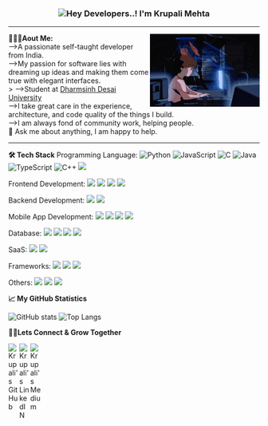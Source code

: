 ### <center><img src="https://media.giphy.com/media/hvRJCLFzcasrR4ia7z/giphy.gif" width="25px">**Hey Developers..! I'm Krupali Mehta**</center>
 
----------------------------------------------------------------------------------------------------------------------------------------------------------------------
<img align="right" alt="image" src="https://github.com/krupali1511/krupali1511//blob/main/img/tenor.gif?raw=true" width="220" height="146" />


**👨🏻‍💻Aout Me:**<br/>
-->A passionate self-taught developer from India.<br/>
-->My passion for software lies with dreaming up ideas and making them come true with elegant interfaces.<br/>>
-->Student at [Dharmsinh Desai University](http://ddu.ac.in)<br/>
-->I take great care in the experience, architecture, and code quality of the things I build.<br/>
-->I am always fond of community work, helping people.</br>
💬 Ask me about anything, I am happy to help.<br/>




----------------------------------------------------------------------------------------------------------------------------------------------------------------------
**🛠  Tech Stack**
Programming Language:
![Python](https://img.shields.io/badge/-Python-000?&logo=Python)
![JavaScript](https://img.shields.io/badge/-JavaScript-000?&logo=JavaScript)
![C](https://img.shields.io/badge/-C-000?&logo=C)
![Java](https://img.shields.io/badge/-Java-000?&logo=Java&logoColor=007396)
![TypeScript](https://img.shields.io/badge/-TypeScript-000?&logo=TypeScript)
![C++](https://img.shields.io/badge/-C++-000?&logo=c%2b%2b&logoColor=00599C)
<img src="https://img.shields.io/badge/-php-05122A?style=flat&logo=php"><br/>

Frontend Development:
<img src="https://img.shields.io/badge/-HTML-000?style=flat&logo=html5">
<img src="https://img.shields.io/badge/-CSS-000?style=flat&logo=css3">
<img src="https://img.shields.io/badge/-Bootstrap-000?style=flat&logo=bootstrap">
<img src="https://img.shields.io/badge/-Angular-000?style=flat&logo=angular"><br/>

Backend Development:
<img src="https://img.shields.io/badge/-Node.js-000?style=flat&logo=node.js">
<img src="https://img.shields.io/badge/-Express.js-000?style=flat&logo=express"><br/>

Mobile App Development:
<img src="https://img.shields.io/badge/-Android-000?style=flat&logo=android">
<img src="https://img.shields.io/badge/-Flutter-000?style=flat&logo=flutter">
<img src="https://img.shields.io/badge/-Dart-000?style=flat&logo=dart">
<img src="https://img.shields.io/badge/-Kotlin-000?style=flat&logo=kotlin"><br/>

Database:
<img src="https://img.shields.io/badge/-MongoDB-000?style=flat&logo=mongodb">
<img src="https://img.shields.io/badge/-SQlite-000?style=flat&logo=sqlite">
<img src="https://img.shields.io/badge/-MySQL-000?style=flat&logo=mysql">
<img src="https://img.shields.io/badge/-PostgreSQL-000?style=flat&logo=postgresql"><br/>

SaaS:
<img src="https://img.shields.io/badge/-Firebase-000?style=flat&logo=firebase">
<img src="https://img.shields.io/badge/-GoogleCloud-000?style=flat&logo=google"><br/>

Frameworks:
<img src="https://img.shields.io/badge/-Django-000?style=flat&logo=django">
<img src="https://img.shields.io/badge/-Dotnet-000?style=flat&logo=.net">
<img src="https://img.shields.io/badge/-Jquery-000?style=flat&logo=jquery"><br/>

Others:
<img src="https://img.shields.io/badge/-Git-000?style=flat&logo=git">
<img src="https://img.shields.io/badge/-Github-000?style=flat&logo=github">
<img src="https://img.shields.io/badge/-Arduino-000?style=flat&logo=arduino"><br/>



**📈 My GitHub Statistics**

![GitHub stats](https://github-readme-stats.vercel.app/api?username=krupali1511&show_icons=true&theme=tokyonight)
![Top Langs](https://github-readme-stats.vercel.app/api/top-langs/?username=krupali1511&layout=compact&theme=tokyonight)
<br/>

**🤝🏻Lets Connect & Grow Together** <br/>

<a href="https://github.com/krupali1511">
  <img align="left" alt="Krupali's GitHub" width="22px" src="https://camo.githubusercontent.com/7df0b771c958e1037aaf92e60c9491f7d01628c31d70f822aebe153a2daf2c8a/68747470733a2f2f7777772e766563746f726c6f676f2e7a6f6e652f6c6f676f732f6769746875622f6769746875622d74696c652e737667" />
</a>
<a href="https://www.linkedin.com/in/krupali-mehta-0555b41b2/">
  <img align="left" alt="Krupali's LinkedIN" width="22px" src="https://camo.githubusercontent.com/e591fde37567a32e51fb1b98924f4df8e45199dca985500749e2a9938fa3e322/68747470733a2f2f7777772e766563746f726c6f676f2e7a6f6e652f6c6f676f732f6c696e6b6564696e2f6c696e6b6564696e2d69636f6e2e737667" />
</a>
<a href="https://knmehta0.medium.com/">
  <img align="left" alt="Krupali's Medium" width="22px"  src="https://camo.githubusercontent.com/8ca704ff325dc0a632e81831afb74b270b1d4c126d0dfb1aa735230db20a5e6e/68747470733a2f2f7777772e766563746f726c6f676f2e7a6f6e652f6c6f676f732f6d656469756d2f6d656469756d2d74696c652e737667" />
</a>
